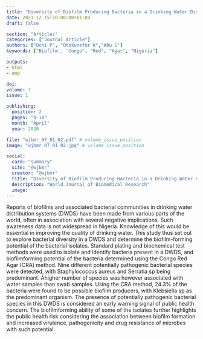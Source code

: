 ```yaml
---
title: "Diversity of Biofilm Producing Bacteria in a Drinking Water Distribution System in a Suburban Community in South South Nigeria"
date: 2021-12-15T10:00:00+01:00
draft: false

section: "Articles"
categories: ["Journal Article"]
authors: ["Ochi P", "Otokunefor K","Abu G"]
keywords: ["Biofilm', 'Congo", "Red", "Agar", "Nigeria"]

outputs: 
- html
- amp

doi:
volume: 7
issue: 1

publishing:
  position: 2
  pages: "8-14"
  month: "April"
  year: 2020

file: "wjbmr_07_01_02.pdf" # volume_issue_position
image: "wjbmr_07_01_02.jpg" # volume_issue_position

social:
  card: "summary"
  site: "@wjbmr"
  creator: "@wjbmr"
  title: "Diversity of Biofilm Producing Bacteria in a Drinking Water Distribution System in a Suburban Community in South South Nigeria"
  description: "World Journal of Biomedical Research"
  image:
---
```

Reports of biofilms and associated bacterial communities in drinking water distribution systems
(DWDS) have been made from various parts of the world, often in association with several negative
implications. Such awareness data is not widespread in Nigeria. Knowledge of this would be essential
in improving the quality of drinking water. This study thus set out to explore bacterial diversity in a
DWDS and determine the biofilm-forming potential of the bacterial isolates. Standard plating and
biochemical test methods were used to isolate and identify bacteria present in a DWDS, and biofilmforming potential of the bacteria determined using the Congo Red Agar (CRA) method. Nine different
potentially pathogenic bacterial species were detected, with Staphylococcus aureus and Serratia sp
being predominant. Ahigher number of species was however associated with water samples than swab
samples. Using the CRA method, 24.3% of the bacteria were found to be possible biofilm producers,
with Klebsiella sp as the predominant organism. The presence of potentially pathogenic bacterial
species in this DWDS is considered an early warning signal of public health concern. The biofilmforming ability of some of the isolates further highlights the public health risk considering the
association between biofilm formation and increased virulence, pathogenicity and drug resistance of
microbes with such potential.
